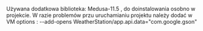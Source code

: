Używana dodatkowa biblioteka: Medusa-11.5 , do doinstalowania osobno w projekcie.
W razie problemów przu uruchamianiu projektu należy dodać w VM options : --add-opens WeatherStation/app.api.data="com.google.gson"
